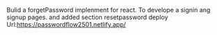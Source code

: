 Bulid a forgetPassword implenment for react.
 To develope a signin ang signup pages. and added section resetpassword
deploy Url:https://passwordflow2501.netlify.app/
